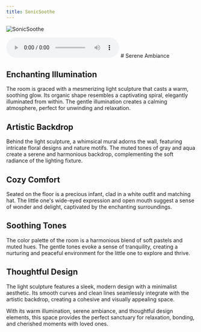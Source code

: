 ```yaml
---
title: SonicSoothe
---
```


![SonicSoothe](/pretendotyper/images/SonicSoothe.png)

<audio controls>
<source src="/pretendotyper/audio/SonicSoothe.mp3"/>
</audio>
# Serene Ambiance

## Enchanting Illumination

The room is graced with a mesmerizing light sculpture that casts a warm, soothing glow. Its organic shape resembles a captivating spiral, elegantly illuminated from within. The gentle illumination creates a calming atmosphere, perfect for unwinding and relaxation.

## Artistic Backdrop

Behind the light sculpture, a whimsical mural adorns the wall, featuring intricate floral designs and nature motifs. The muted tones of gray and aqua create a serene and harmonious backdrop, complementing the soft radiance of the lighting fixture.

## Cozy Comfort

Seated on the floor is a precious infant, clad in a white outfit and matching hat. The little one's wide-eyed expression and open mouth suggest a sense of wonder and delight, captivated by the enchanting surroundings.

## Soothing Tones

The color palette of the room is a harmonious blend of soft pastels and muted hues. The gentle tones evoke a sense of tranquility, creating a nurturing and peaceful environment for the little one to explore and thrive.

## Thoughtful Design

The light sculpture features a sleek, modern design with a minimalist aesthetic. Its smooth curves and clean lines seamlessly integrate with the artistic backdrop, creating a cohesive and visually appealing space.

With its warm illumination, serene ambiance, and thoughtful design elements, this space provides the perfect sanctuary for relaxation, bonding, and cherished moments with loved ones.
